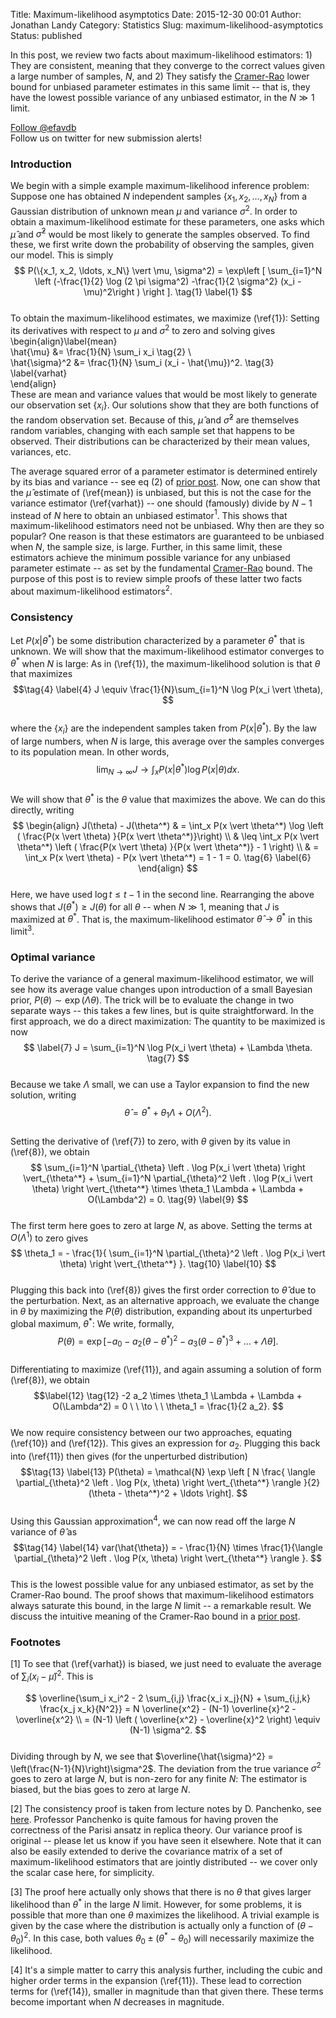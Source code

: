 Title: Maximum-likelihood asymptotics
Date: 2015-12-30 00:01
Author: Jonathan Landy
Category: Statistics
Slug: maximum-likelihood-asymptotics
Status: published

In this post, we review two facts about maximum-likelihood estimators: 1) They are consistent, meaning that they converge to the correct values given a large number of samples, $N$, and 2) They satisfy the [Cramer-Rao](http://efavdb.com/multivariate-cramer-rao-bound/) lower bound for unbiased parameter estimates in this same limit -- that is, they have the lowest possible variance of any unbiased estimator, in the $N\gg 1$ limit.

  
[Follow @efavdb](http://twitter.com/efavdb)  
Follow us on twitter for new submission alerts!

### Introduction

We begin with a simple example maximum-likelihood inference problem: Suppose one has obtained $N$ independent samples $\{x_1, x_2, \ldots, x_N\}$ from a Gaussian distribution of unknown mean $\mu$ and variance $\sigma^2$. In order to obtain a maximum-likelihood estimate for these parameters, one asks which $\hat{\mu}$ and $\hat{\sigma}^2$ would be most likely to generate the samples observed. To find these, we first write down the probability of observing the samples, given our model. This is simply  
$$  
P(\{x_1, x_2, \ldots, x_N\} \vert \mu, \sigma^2) = \exp\left [ \sum_{i=1}^N \left (-\frac{1}{2} \log (2 \pi \sigma^2) -\frac{1}{2 \sigma^2} (x_i - \mu)^2\right ) \right ]. \tag{1} \label{1}  
$$  
To obtain the maximum-likelihood estimates, we maximize (\ref{1}): Setting its derivatives with respect to $\mu$ and $\sigma^2$ to zero and solving gives  
\begin{align}\label{mean}  
\hat{\mu} &= \frac{1}{N} \sum_i x_i \tag{2} \\  
\hat{\sigma}^2 &= \frac{1}{N} \sum_i (x_i - \hat{\mu})^2. \tag{3} \label{varhat}  
\end{align}  
These are mean and variance values that would be most likely to generate our observation set $\{x_i\}$. Our solutions show that they are both functions of the random observation set. Because of this, $\hat{\mu}$ and $\hat{\sigma}^2$ are themselves random variables, changing with each sample set that happens to be observed. Their distributions can be characterized by their mean values, variances, etc.

The average squared error of a parameter estimator is determined entirely by its bias and variance -- see eq (2) of [prior post](http://efavdb.com/bayesian-linear-regression/). Now, one can show that the $\hat{\mu}$ estimate of (\ref{mean}) is unbiased, but this is not the case for the variance estimator (\ref{varhat}) -- one should (famously) divide by $N-1$ instead of $N$ here to obtain an unbiased estimator$^1$. This shows that maximum-likelihood estimators need not be unbiased. Why then are they so popular? One reason is that these estimators are guaranteed to be unbiased when $N$, the sample size, is large. Further, in this same limit, these estimators achieve the minimum possible variance for any unbiased parameter estimate -- as set by the fundamental [Cramer-Rao](http://efavdb.com/multivariate-cramer-rao-bound/) bound. The purpose of this post is to review simple proofs of these latter two facts about maximum-likelihood estimators$^2$.

### Consistency

Let $P(x \vert \theta^*)$ be some distribution characterized by a parameter $\theta^*$ that is unknown. We will show that the maximum-likelihood estimator converges to $\theta^*$ when $N$ is large: As in (\ref{1}), the maximum-likelihood solution is that $\theta$ that maximizes  
$$\tag{4} \label{4}  
J \equiv \frac{1}{N}\sum_{i=1}^N \log P(x_i \vert \theta),  
$$  
where the $\{x_i\}$ are the independent samples taken from $P(x \vert \theta^*)$. By the law of large numbers, when $N$ is large, this average over the samples converges to its population mean. In other words,  
$$\tag{5}  
\lim_{N \to \infty}J \rightarrow \int_x P(x \vert \theta^*) \log P(x \vert \theta) dx.  
$$  
We will show that $\theta^*$ is the $\theta$ value that maximizes the above. We can do this directly, writing  
$$  
\begin{align}  
J(\theta) - J(\theta^*) & = \int_x P(x \vert \theta^*) \log \left ( \frac{P(x \vert \theta) }{P(x \vert \theta^*)}\right) \\  
& \leq \int_x P(x \vert \theta^*) \left ( \frac{P(x \vert \theta) }{P(x \vert \theta^*)} - 1 \right) \\  
& = \int_x P(x \vert \theta) - P(x \vert \theta^*) = 1 - 1 = 0. \tag{6} \label{6}  
\end{align}  
$$  
Here, we have used $\log t \leq t-1$ in the second line. Rearranging the above shows that $J(\theta^*) \geq J(\theta)$ for all $\theta$ -- when $N \gg 1$, meaning that $J$ is maximized at $\theta^*$. That is, the maximum-likelihood estimator $\hat{\theta} \to \theta^*$ in this limit$^3$.

### Optimal variance

To derive the variance of a general maximum-likelihood estimator, we will see how its average value changes upon introduction of a small Bayesian prior, $P(\theta) \sim \exp(\Lambda \theta)$. The trick will be to evaluate the change in two separate ways -- this takes a few lines, but is quite straightforward. In the first approach, we do a direct maximization: The quantity to be maximized is now  
$$ \label{7}  
J = \sum_{i=1}^N \log P(x_i \vert \theta) + \Lambda \theta. \tag{7}  
$$  
Because we take $\Lambda$ small, we can use a Taylor expansion to find the new solution, writing  
$$ \label{8}  
\hat{\theta} = \theta^* + \theta_1 \Lambda + O(\Lambda^2). \tag{8}  
$$  
Setting the derivative of (\ref{7}) to zero, with $\theta$ given by its value in (\ref{8}), we obtain  
$$  
\sum_{i=1}^N \partial_{\theta} \left . \log P(x_i \vert \theta) \right \vert_{\theta^*} + \sum_{i=1}^N \partial_{\theta}^2 \left . \log P(x_i \vert \theta) \right \vert_{\theta^*} \times \theta_1 \Lambda + \Lambda + O(\Lambda^2) = 0. \tag{9} \label{9}  
$$  
The first term here goes to zero at large $N$, as above. Setting the terms at $O(\Lambda^1)$ to zero gives  
$$  
\theta_1 = - \frac{1}{ \sum_{i=1}^N \partial_{\theta}^2 \left . \log P(x_i \vert \theta) \right \vert_{\theta^*} }. \tag{10} \label{10}  
$$  
Plugging this back into (\ref{8}) gives the first order correction to $\hat{\theta}$ due to the perturbation. Next, as an alternative approach, we evaluate the change in $\theta$ by maximizing the $P(\theta)$ distribution, expanding about its unperturbed global maximum, $\theta^*$: We write, formally,  
$$\tag{11} \label{11}  
P(\theta) = \exp\left [ - a_0 - a_2 (\theta - \theta^*)^2 - a_3 (\theta - \theta^*)^3 + \ldots + \Lambda \theta \right].  
$$  
Differentiating to maximize (\ref{11}), and again assuming a solution of form (\ref{8}), we obtain  
$$\label{12} \tag{12}  
-2 a_2 \times \theta_1 \Lambda + \Lambda + O(\Lambda^2) = 0 \ \ \to \ \ \theta_1 = \frac{1}{2 a_2}.  
$$  
We now require consistency between our two approaches, equating (\ref{10}) and (\ref{12}). This gives an expression for $a_2$. Plugging this back into (\ref{11}) then gives (for the unperturbed distribution)  
$$\tag{13} \label{13}  
P(\theta) = \mathcal{N} \exp \left [ N \frac{ \langle \partial_{\theta}^2 \left . \log P(x, \theta) \right \vert_{\theta^*} \rangle }{2} (\theta - \theta^*)^2 + \ldots \right].  
$$  
Using this Gaussian approximation$^4$, we can now read off the large $N$ variance of $\hat{\theta}$ as  
$$\tag{14} \label{14}  
var(\hat{\theta}) = - \frac{1}{N} \times \frac{1}{\langle \partial_{\theta}^2 \left . \log P(x, \theta) \right \vert_{\theta^*} \rangle }.  
$$  
This is the lowest possible value for any unbiased estimator, as set by the Cramer-Rao bound. The proof shows that maximum-likelihood estimators always saturate this bound, in the large $N$ limit -- a remarkable result. We discuss the intuitive meaning of the Cramer-Rao bound in a [prior post](http://efavdb.com/multivariate-cramer-rao-bound/).

### Footnotes

[1] To see that (\ref{varhat}) is biased, we just need to evaluate the average of $\sum_i (x_i - \hat{\mu})^2$. This is

$$  
\overline{\sum_i x_i^2 - 2 \sum_{i,j} \frac{x_i x_j}{N} + \sum_{i,j,k} \frac{x_j x_k}{N^2}} = N \overline{x^2} - (N-1) \overline{x}^2 - \overline{x^2} \\  
= (N-1) \left ( \overline{x^2} - \overline{x}^2 \right) \equiv (N-1) \sigma^2.  
$$  
Dividing through by $N$, we see that $\overline{\hat{\sigma}^2} = \left(\frac{N-1}{N}\right)\sigma^2$. The deviation from the true variance $\sigma^2$ goes to zero at large $N$, but is non-zero for any finite $N$: The estimator is biased, but the bias goes to zero at large $N$.

[2] The consistency proof is taken from lecture notes by D. Panchenko, see [here](http://ocw.mit.edu/courses/mathematics/18-443-statistics-for-applications-fall-2006/lecture-notes/lecture3.pdf). Professor Panchenko is quite famous for having proven the correctness of the Parisi ansatz in replica theory. Our variance proof is original -- please let us know if you have seen it elsewhere. Note that it can also be easily extended to derive the covariance matrix of a set of maximum-likelihood estimators that are jointly distributed -- we cover only the scalar case here, for simplicity.

[3] The proof here actually only shows that there is no $\theta$ that gives larger likelihood than $\theta^*$ in the large $N$ limit. However, for some problems, it is possible that more than one $\theta$ maximizes the likelihood. A trivial example is given by the case where the distribution is actually only a function of $(\theta - \theta_0)^2$. In this case, both values $\theta_0 \pm (\theta^* - \theta_0)$ will necessarily maximize the likelihood.

[4] It's a simple matter to carry this analysis further, including the cubic and higher order terms in the expansion (\ref{11}). These lead to correction terms for (\ref{14}), smaller in magnitude than that given there. These terms become important when $N$ decreases in magnitude.
